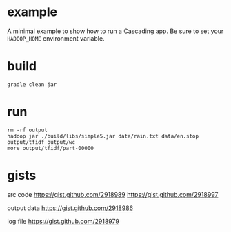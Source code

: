 example
=======
A minimal example to show how to run a Cascading app.
Be sure to set your `HADOOP_HOME` environment variable.

build
=====
    gradle clean jar

run
===
    rm -rf output
    hadoop jar ./build/libs/simple5.jar data/rain.txt data/en.stop output/tfidf output/wc
    more output/tfidf/part-00000

gists
=====
src code
https://gist.github.com/2918989
https://gist.github.com/2918997

output data
https://gist.github.com/2918986

log file
https://gist.github.com/2918979
